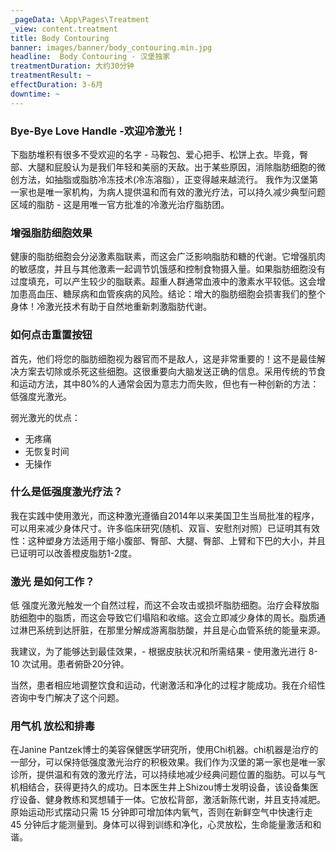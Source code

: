 ```yaml
---
_pageData: \App\Pages\Treatment
_view: content.treatment
title: Body Contouring
banner: images/banner/body_contouring.min.jpg
headline:  Body Contouring - 汉堡独家
treatmentDuration: 大约30分钟
treatmentResult: ~
effectDuration: 3-6月
downtime: ~
---
```


###  Bye-Bye Love Handle -欢迎冷激光！

下脂肪堆积有很多不受欢迎的名字 - 马鞍包、爱心把手、松饼上衣。毕竟，臀部、大腿和屁股认为是我们年轻和美丽的天敌。出于某些原因，消除脂肪细胞的微创方法，如抽脂或脂肪冷冻技术(冷冻溶脂），正变得越来越流行。 我作为汉堡第一家也是唯一家机构，为病人提供温和而有效的激光疗法，可以持久减少典型问题区域的脂肪 - 这是用唯一官方批准的冷激光治疗脂肪团。

### 增强脂肪细胞效果

健康的脂肪细胞会分泌激素脂联素，而这会广泛影响脂肪和糖的代谢。它增强肌肉的敏感度，并且与其他激素一起调节饥饿感和控制食物摄入量。如果脂肪细胞没有过度填充，可以产生较少的脂联素。超重人群通常血液中的激素水平较低。这会增加患高血压、糖尿病和血管疾病的风险。结论：增大的脂肪细胞会损害我们的整个身体！冷激光技术有助于自然地重新刺激脂肪代谢。

###  如何点击重置按钮

首先，他们将您的脂肪细胞视为器官而不是敌人，这是非常重要的！这不是最佳解决方案去切除或杀死这些细胞。这很重要向大脑发送正确的信息。采用传统的节食和运动方法，其中80%的人通常会因为意志力而失败，但也有一种创新的方法：低强度光激光。

弱光激光的优点：

* 无疼痛
* 无恢复时间
* 无操作

###  什么是低强度激光疗法？

我在实践中使用激光，而这种激光遵循自2014年以来美国卫生当局批准的程序，可以用来减少身体尺寸。许多临床研究(随机、双盲、安慰剂对照）已证明其有效性：这种塑身方法适用于缩小腹部、臀部、大腿、臀部、上臂和下巴的大小，并且已证明可以改善橙皮脂肪1-2度。

### 激光 是如何工作？

低 强度光激光触发一个自然过程，而这不会攻击或损坏脂肪细胞。治疗会释放脂肪细胞中的脂质，而这会导致它们塌陷和收缩。这会立即减少身体的周长。脂质通过淋巴系统到达肝脏，在那里分解成游离脂肪酸，并且是心血管系统的能量来源。

我建议，为了能够达到最佳效果，- 根据皮肤状况和所需结果 - 使用激光进行 8-10 次试用。患者俯卧20分钟。

当然，患者相应地调整饮食和运动，代谢激活和净化的过程才能成功。我在介绍性咨询中专门解决了这个问题。

### 用气机 放松和排毒

在Janine Pantzek博士的美容保健医学研究所，使用Chi机器。chi机器是治疗的一部分，可以保持低强度激光治疗的积极效果。我们作为汉堡的第一家也是唯一家诊所，提供温和有效的激光疗法，可以持续地减少经典问题位置的脂肪。可以与气机相结合，获得更持久的成功。日本医生井上Shizou博士发明设备，该设备集医疗设备、健身教练和冥想辅于一体。它放松背部，激活新陈代谢，并且支持减肥。原始运动形式摆动只需 15 分钟即可增加体内氧气，否则在新鲜空气中快速行走 45 分钟后才能测量到。身体可以得到训练和净化，心灵放松，生命能量激活和和谐。
